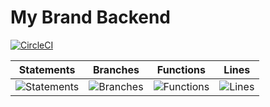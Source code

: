 #  My Brand Backend

[![CircleCI](https://circleci.com/gh/ElissaDesign/MyBrand-Backend/tree/Develop.svg?style=svg)](https://circleci.com/gh/ElissaDesign/MyBrand-Backend/tree/Develop)


| Statements                | Branches                | Functions                | Lines                |
| ------------------------- | ----------------------- | ------------------------ | -------------------- |
| ![Statements](https://img.shields.io/badge/statements-39.36%25-red.svg?style=flat) | ![Branches](https://img.shields.io/badge/branches-42.36%25-red.svg?style=flat) | ![Functions](https://img.shields.io/badge/functions-40.1%25-red.svg?style=flat) | ![Lines](https://img.shields.io/badge/lines-39.47%25-red.svg?style=flat) ||